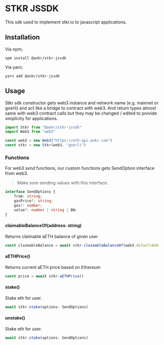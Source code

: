 STKR JSSDK
==========

This sdk used to implement stkr.io to javascript applications. 

## Installation

Via npm;

```
npm install @ankr/stkr-jssdk
```

Via yarn;

```
yarn add @ankr/stkr-jssdk
```

## Usage

Stkr sdk constructor gets web3 instance and network name (e.g. mainnet or goerli) and act like a bridge to 
contract with web3. And return types almost same with web3 contract calls but
they may be changed / edited to provide simplicity for applications.

```js
import Stkr from "@ankr/stkr-jssdk"
import Web3 from "web3"

const web3 = new Web3("https://eth-api.ankr.com")
const stkr = new Stkr(web3, "goerli")
```

### Functions 

For web3 *send* functions, our custom functions gets SendOption interface from web3.

> Make sure sending values with this interface.

```ts
interface SendOptions {
    from: string;
    gasPrice?: string;
    gas?: number;
    value?: number | string | BN;
}
```

#### claimableBalanceOf(address: string)
Returns claimable aETH balance of given user

```js
const claimableBalance = await stkr.claimableBalanceOf(web3.defaultAddress)
```

#### aETHPrice()
Returns current aETH price based on Ethereum

```js
const price = await stkr.aETHPrice()
```

#### stake()

Stake eth for user.

```ts
await stkr.stake(options: SendOptions)
```

#### unstake()

Stake eth for user.

```ts
await stkr.stake(options: SendOptions)
```

